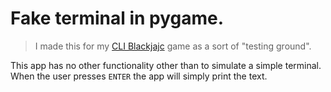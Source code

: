 # Fake terminal in pygame.

> I made this for my [CLI Blackjajc](https://github.com/artur-geyer/CLI-Blackjack) game as a sort of "testing ground".
 
This app has no other functionality other than to simulate a simple terminal. When the user presses `ENTER` the app will simply print the text.

